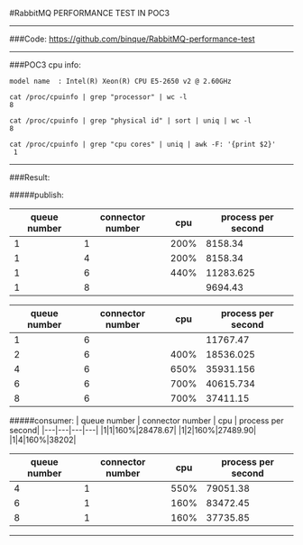 #RabbitMQ PERFORMANCE TEST IN POC3

---

###Code: 
https://github.com/binque/RabbitMQ-performance-test

---

###POC3 cpu info: 

```
model name	: Intel(R) Xeon(R) CPU E5-2650 v2 @ 2.60GHz
```

```
cat /proc/cpuinfo | grep "processor" | wc -l
8
```
```
cat /proc/cpuinfo | grep "physical id" | sort | uniq | wc -l
8
```
```
cat /proc/cpuinfo | grep "cpu cores" | uniq | awk -F: '{print $2}'
 1
 ```

---

###Result:

#####publish:

| queue number | connector number | cpu | process per second|
|---|---|---|---|
|1|1|200%|8158.34|
|1|4|200%|8158.34|
|1|6|440%|11283.625|
|1|8||9694.43|

| queue number | connector number | cpu | process per second|
|---|---|---|---|
|1|6||11767.47|
|2|6|400%|18536.025|
|4|6|650%|35931.156|
|6|6|700%|40615.734|
|8|6|700%|37411.15|

#####consumer:
| queue number | connector number | cpu | process per second|
|---|---|---|---|
|1|1|160%|28478.67|
|1|2|160%|27489.90|
|1|4|160%|38202|


| queue number | connector number | cpu | process per second|
|---|---|---|---|
|4|1|550%|79051.38|
|6|1|160%|83472.45|
|8|1|160%|37735.85|

---

